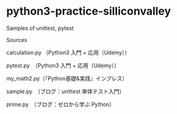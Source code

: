 # python3-practice-silliconvalley
Samples of unittest, pytest

Sources

calculation.py （Python3 入門 + 応用（Udemy））

pytest.py　（Python3 入門 + 応用（Udemy））

my_math2.py（『Python基礎&実践』インプレス）

sample.py　（ブログ：unittest 単体テスト入門）

prime.py　（ブログ：ゼロから学ぶ Python）
